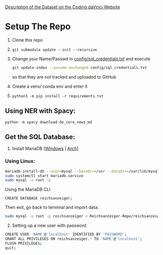 [Description of the Dataset on the Coding daVinci Website](https://codingdavinci.de/daten/deutscher-reichsanzeiger-und-preussischer-staatsanzeiger)

# Setup The Repo
1. Clone this repo
2. 
    ```
    git submodule update --init --recursive
    ```
3. 
    Change your Name/Passwd in [config/sql_credentials.txt](config/sql_credentials.txt) and execute
    ``` bash
    git update-index --assume-unchanged config/sql_credentials.txt
    ```
    so that they are not tracked and uploaded to GitHub 


4. Create a venv/ conda env and enter it
5. 
    ```
    python3 -m pip install -r requirements.txt
    ```

## Using NER with Spacy:
```
python -m spacy download de_core_news_md
```

## Get the SQL Database:
1. Install MariaDB \[[Windows](https://www.mariadbtutorial.com/getting-started/install-mariadb/) | [Arch](https://wiki.archlinux.org/title/MariaDB)\]

### Using Linux:
``` bash
mariadb-install-db --user=mysql --basedir=/usr --datadir=/var/lib/mysql
sudo systemctl start mariadb.service
sudo mysql -u root -p
```
Using the MariaDB CLI
```
CREATE DATABASE reichsanzeiger;
``` 
Then exit, go back to terminal and import data:
``` bash
sudo mysql -u root -p reichsanzeiger < Reichsanzeiger-Repo/reichsanzeiger.sql
```
2. Setting up a new user with password
``` bash
CREATE USER 'NAME'@'localhost' IDENTIFIED BY 'PASSWORD';
GRANT ALL PRIVILEGES ON reichsanzeiger.* TO 'NAME'@'localhost';
FLUSH PRIVILEGES;
quit;
```
